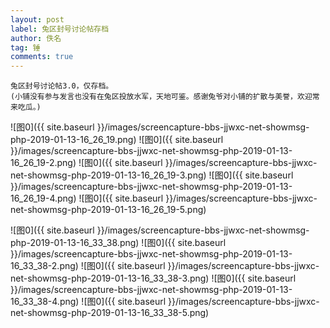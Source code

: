 ```yaml
---
layout: post
label: 兔区封号讨论帖存档
author: 佚名
tag: 锤
comments: true
---
```


    兔区封号讨论帖3.0，仅存档。
    (小铺没有参与发言也没有在兔区投放水军，天地可鉴。感谢兔爷对小铺的扩散与美誉，欢迎常来吃瓜。)

![图0]({{ site.baseurl }}/images/screencapture-bbs-jjwxc-net-showmsg-php-2019-01-13-16_26_19.png)
![图0]({{ site.baseurl }}/images/screencapture-bbs-jjwxc-net-showmsg-php-2019-01-13-16_26_19-2.png)
![图0]({{ site.baseurl }}/images/screencapture-bbs-jjwxc-net-showmsg-php-2019-01-13-16_26_19-3.png)
![图0]({{ site.baseurl }}/images/screencapture-bbs-jjwxc-net-showmsg-php-2019-01-13-16_26_19-4.png)
![图0]({{ site.baseurl }}/images/screencapture-bbs-jjwxc-net-showmsg-php-2019-01-13-16_26_19-5.png)

![图0]({{ site.baseurl }}/images/screencapture-bbs-jjwxc-net-showmsg-php-2019-01-13-16_33_38.png)
![图0]({{ site.baseurl }}/images/screencapture-bbs-jjwxc-net-showmsg-php-2019-01-13-16_33_38-2.png)
![图0]({{ site.baseurl }}/images/screencapture-bbs-jjwxc-net-showmsg-php-2019-01-13-16_33_38-3.png)
![图0]({{ site.baseurl }}/images/screencapture-bbs-jjwxc-net-showmsg-php-2019-01-13-16_33_38-4.png)
![图0]({{ site.baseurl }}/images/screencapture-bbs-jjwxc-net-showmsg-php-2019-01-13-16_33_38-5.png)